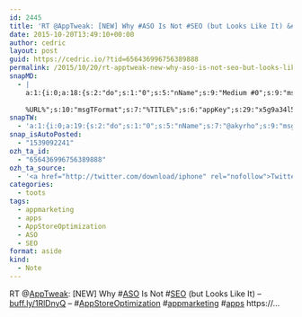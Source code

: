 ```yaml
---
id: 2445
title: 'RT @AppTweak: [NEW] Why #ASO Is Not #SEO (but Looks Like It) &#8211; buff.ly/1RlDnyQ &#8211; #AppStoreOptimization #appmarketing #apps https://…'
date: 2015-10-20T13:49:10+00:00
author: cedric
layout: post
guid: https://cedric.io/?tid=656436996756389888
permalink: /2015/10/20/rt-apptweak-new-why-aso-is-not-seo-but-looks-like-it-buff-ly-1rldnyq-appstoreoptimization-appmarketing-apps-https/
snapMD:
  - |
    a:1:{i:0;a:18:{s:2:"do";s:1:"0";s:5:"nName";s:9:"Medium #0";s:9:"msgFormat";s:19:"%FULLTEXT%
    
    %URL%";s:10:"msgTFormat";s:7:"%TITLE%";s:6:"appKey";s:29:"x5g9a34l5z294i5y2q284e4g54454";s:6:"appSec";s:85:"d3h0a44e4s2b4i5u2r234m5f5b4v2l5q2a444h574347464a454x2w20374447494c484b4w2c464f5u2d4z2";s:8:"inclTags";s:1:"1";s:7:"fltrsOn";i:0;s:5:"fltrs";a:0:{}s:7:"proxyOn";i:0;s:7:"useSURL";i:0;s:1:"v";i:350;s:4:"publ";s:1:"0";s:11:"accessToken";s:65:"2353413aa5437433e5648ccf74a16119308317c52d1a24d8ed99f26add037528a";s:12:"appAppUserID";s:65:"104b21fd8da79171a6e7bf800d03b4b761204f242935e05d2d86850a6b1635f77";s:14:"appAppUserName";s:26:"Cédric Bousmanne (akyrho)";s:13:"appAppUserURL";s:26:"https://medium.com/@akyrho";s:7:"pubList";a:0:{}}}
snapTW:
  - 'a:1:{i:0;a:19:{s:2:"do";s:1:"0";s:5:"nName";s:7:"@akyrho";s:9:"msgFormat";s:26:"%TITLE%. %EXCERPT% - %URL%";s:6:"appKey";s:55:"x5g9a8325v2y475r3c4m48584n53446p423r3r5u3e356j5j3k4r2p3";s:6:"appSec";s:105:"d3h0a94o46415u594v3q5l5n5l4r4x474x4j484o473u4i5w2m4k494z2k344n306n5r3l5v2s554p4n3p3k45495c3z4v4d3m3u5w525";s:7:"fltrsOn";i:0;s:5:"fltrs";a:0:{}s:7:"proxyOn";i:0;s:7:"useSURL";i:0;s:1:"v";i:350;s:5:"twURL";s:25:"http://twitter.com/akyrho";s:11:"accessToken";s:50:"6678782-Eyg60SCeh7762DEIsYtTPD5GVeOuSN8ATMdF2Lpppe";s:14:"accessTokenSec";s:45:"PgGDCbcYLJnR5esZjY9ID72A33mUNCYnQwaQTBsojSJNa";s:5:"tw140";i:0;s:10:"riComments";s:1:"1";s:11:"riCommentsM";s:1:"1";s:12:"riCommentsAA";s:1:"1";s:8:"attchImg";s:1:"1";s:9:"wpImgSize";s:4:"full";}}'
snap_isAutoPosted:
  - "1539092241"
ozh_ta_id:
  - "656436996756389888"
ozh_ta_source:
  - '<a href="http://twitter.com/download/iphone" rel="nofollow">Twitter for iPhone</a>'
categories:
  - toots
tags:
  - appmarketing
  - apps
  - AppStoreOptimization
  - ASO
  - SEO
format: aside
kind:
  - Note
---
```

RT <span class="username username_linked">@<a href="https://twitter.com/AppTweak" title="AppTweak">AppTweak</a></span>: [NEW] Why <span class="hashtag hashtag_local">#<a href="https://cedric.io/tag/aso/">ASO</a> Is Not <span class="hashtag hashtag_local">#<a href="https://cedric.io/tag/seo/">SEO</a> (but Looks Like It) &#8211; <a href="http://buff.ly/1RlDnyQ" title="http://buff.ly/1RlDnyQ" class="link link_untco">buff.ly/1RlDnyQ</a> &#8211; <span class="hashtag hashtag_local">#<a href="https://cedric.io/tag/appstoreoptimization/">AppStoreOptimization</a> <span class="hashtag hashtag_local">#<a href="https://cedric.io/tag/appmarketing/">appmarketing</a> <span class="hashtag hashtag_local">#<a href="https://cedric.io/tag/apps/">apps</a> https://…</p>